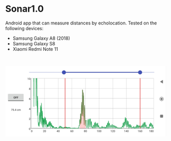 # Sonar1.0
Android app that can measure distances by echolocation.
Tested on the following devices:
- Samsung Galaxy A8 (2018)
- Samsung Galaxy S8
- Xiaomi Redmi Note 11  
<br/>

![plot](./demo2.jpg)
